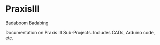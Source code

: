 # PraxisIII
Badaboom Badabing

  Documentation on Praxis III Sub-Projects. Includes CADs, Arduino code, etc. 
